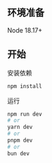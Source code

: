 ## 环境准备

Node 18.17+

## 开始

安装依赖

```bash
npm install
```

运行
```bash
npm run dev
# or
yarn dev
# or
pnpm dev
# or
bun dev
```